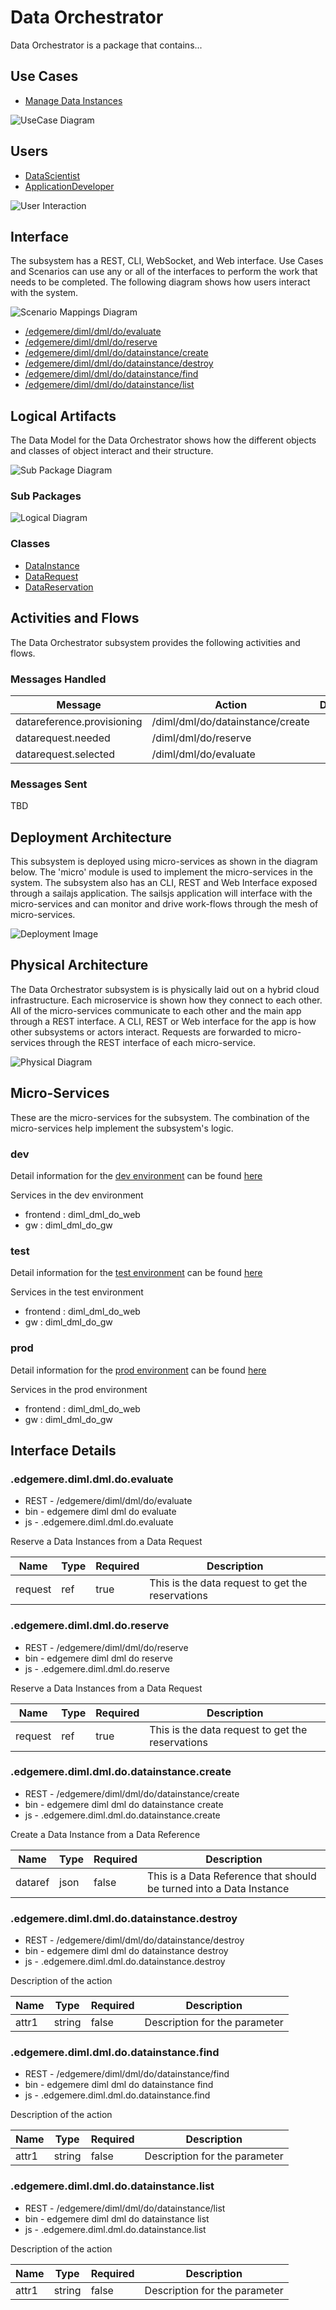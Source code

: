 
# Data Orchestrator

Data Orchestrator is a package that contains...



## Use Cases

* [Manage Data Instances](usecsaes/ManageDataInstances/index.md)


![UseCase Diagram](./usecases.svg)

## Users
* [DataScientist](/actors/datascientist)
* [ApplicationDeveloper](/actors/applicationdeveloper)


![User Interaction](./userinteraction.svg)

## Interface
The subsystem has a REST, CLI, WebSocket, and Web interface. Use Cases and Scenarios can use any or all
of the interfaces to perform the work that needs to be completed. The following  diagram shows how
users interact with the system.

![Scenario Mappings Diagram](./scenariomapping.svg)

* [/edgemere/diml/dml/do/evaluate](./action//edgemere/diml/dml/do/evaluate)
* [/edgemere/diml/dml/do/reserve](./action//edgemere/diml/dml/do/reserve)
* [/edgemere/diml/dml/do/datainstance/create](./action//edgemere/diml/dml/do/datainstance/create)
* [/edgemere/diml/dml/do/datainstance/destroy](./action//edgemere/diml/dml/do/datainstance/destroy)
* [/edgemere/diml/dml/do/datainstance/find](./action//edgemere/diml/dml/do/datainstance/find)
* [/edgemere/diml/dml/do/datainstance/list](./action//edgemere/diml/dml/do/datainstance/list)


## Logical Artifacts
The Data Model for the  Data Orchestrator shows how the different objects and classes of object interact
and their structure.

![Sub Package Diagram](./subpackage.svg)

### Sub Packages



![Logical Diagram](./logical.svg)

### Classes

* [DataInstance](./models//edgemere/diml/dml/do/DataInstance/index.md)
* [DataRequest](./models//edgemere/diml/dml/do/DataRequest/index.md)
* [DataReservation](./models//edgemere/diml/dml/do/DataReservation/index.md)


## Activities and Flows
The Data Orchestrator subsystem provides the following activities and flows.

### Messages Handled

| Message | Action | Description |
|---|---|---|
| datareference.provisioning | /diml/dml/do/datainstance/create |  |
| datarequest.needed | /diml/dml/do/reserve |  |
| datarequest.selected | /diml/dml/do/evaluate |  |


### Messages Sent

TBD

## Deployment Architecture

This subsystem is deployed using micro-services as shown in the diagram below. The 'micro' module is
used to implement the micro-services in the system.
The subsystem also has an CLI, REST and Web Interface exposed through a sailajs application. The sailsjs
application will interface with the micro-services and can monitor and drive work-flows through the mesh of
micro-services.

![Deployment Image](./deployment.svg)

## Physical Architecture

The Data Orchestrator subsystem is is physically laid out on a hybrid cloud infrastructure. Each microservice is shown
how they connect to each other. All of the micro-services communicate to each other and the main app through a
REST interface. A CLI, REST or Web interface for the app is how other subsystems or actors interact. Requests are
forwarded to micro-services through the REST interface of each micro-service.

![Physical Diagram](./physical.svg)

## Micro-Services
These are the micro-services for the subsystem. The combination of the micro-services help implement
the subsystem's logic.

### dev
Detail information for the [dev environment](./envs/dev/index.md) can be found [here](./envs/dev/index.md)

Services in the dev environment

* frontend : diml_dml_do_web
* gw : diml_dml_do_gw

### test
Detail information for the [test environment](./envs/test/index.md) can be found [here](./envs/test/index.md)

Services in the test environment

* frontend : diml_dml_do_web
* gw : diml_dml_do_gw

### prod
Detail information for the [prod environment](./envs/prod/index.md) can be found [here](./envs/prod/index.md)

Services in the prod environment

* frontend : diml_dml_do_web
* gw : diml_dml_do_gw


## Interface Details

### .edgemere.diml.dml.do.evaluate
* REST - /edgemere/diml/dml/do/evaluate
* bin -  edgemere diml dml do evaluate
* js - .edgemere.diml.dml.do.evaluate

Reserve a Data Instances from a Data Request

| Name | Type | Required | Description |
|---|---|---|---|
| request | ref |true | This is the data request to get the reservations |



### .edgemere.diml.dml.do.reserve
* REST - /edgemere/diml/dml/do/reserve
* bin -  edgemere diml dml do reserve
* js - .edgemere.diml.dml.do.reserve

Reserve a Data Instances from a Data Request

| Name | Type | Required | Description |
|---|---|---|---|
| request | ref |true | This is the data request to get the reservations |



### .edgemere.diml.dml.do.datainstance.create
* REST - /edgemere/diml/dml/do/datainstance/create
* bin -  edgemere diml dml do datainstance create
* js - .edgemere.diml.dml.do.datainstance.create

Create a Data Instance from a Data Reference

| Name | Type | Required | Description |
|---|---|---|---|
| dataref | json |false | This is a Data Reference that should be turned into a Data Instance |



### .edgemere.diml.dml.do.datainstance.destroy
* REST - /edgemere/diml/dml/do/datainstance/destroy
* bin -  edgemere diml dml do datainstance destroy
* js - .edgemere.diml.dml.do.datainstance.destroy

Description of the action

| Name | Type | Required | Description |
|---|---|---|---|
| attr1 | string |false | Description for the parameter |



### .edgemere.diml.dml.do.datainstance.find
* REST - /edgemere/diml/dml/do/datainstance/find
* bin -  edgemere diml dml do datainstance find
* js - .edgemere.diml.dml.do.datainstance.find

Description of the action

| Name | Type | Required | Description |
|---|---|---|---|
| attr1 | string |false | Description for the parameter |



### .edgemere.diml.dml.do.datainstance.list
* REST - /edgemere/diml/dml/do/datainstance/list
* bin -  edgemere diml dml do datainstance list
* js - .edgemere.diml.dml.do.datainstance.list

Description of the action

| Name | Type | Required | Description |
|---|---|---|---|
| attr1 | string |false | Description for the parameter |




